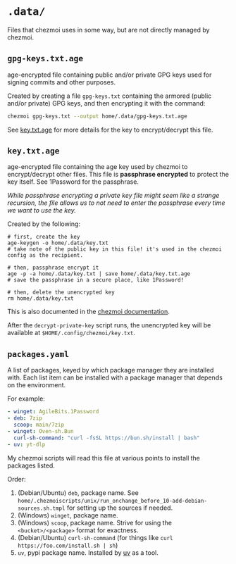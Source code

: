 # `.data/`

Files that chezmoi uses in some way, but are not directly managed by chezmoi.

## `gpg-keys.txt.age`

age-encrypted file containing public and/or private GPG keys used for signing
commits and other purposes.

Created by creating a file `gpg-keys.txt` containing the armored (public and/or
private) GPG keys, and then encrypting it with the command:

```bash
chezmoi gpg-keys.txt --output home/.data/gpg-keys.txt.age
```

See [key.txt.age](#keytxtage) for more details for the key to encrypt/decrypt
this file.

## `key.txt.age`

age-encrypted file containing the age key used by chezmoi to encrypt/decrypt
other files. This file is **passphrase encrypted** to protect the key itself.
See 1Password for the passphrase.

_While passphrase encrypting a private key file might seem like a strange
recursion, the file allows us to not need to enter the passphrase every time we
want to use the key._

Created by the following:

```nushell
# first, create the key
age-keygen -o home/.data/key.txt
# take note of the public key in this file! it's used in the chezmoi config as the recipient.

# then, passphrase encrypt it
age -p -a home/.data/key.txt | save home/.data/key.txt.age
# save the passphrase in a secure place, like 1Password!

# then, delete the unencrypted key
rm home/.data/key.txt
```

This is also documented in the
[chezmoi documentation](https://www.chezmoi.io/user-guide/frequently-asked-questions/encryption/).

After the `decrypt-private-key` script runs, the unencrypted key will be
available at `$HOME/.config/chezmoi/key.txt`.

## `packages.yaml`

A list of packages, keyed by which package manager they are installed with. Each list item can be installed with a package manager that depends on the environment.

For example:

```yaml
- winget: AgileBits.1Password
- deb: 7zip
  scoop: main/7zip
- winget: Oven-sh.Bun
  curl-sh-command: "curl -fsSL https://bun.sh/install | bash"
- uv: yt-dlp
```

My chezmoi scripts will read this file at various points to install the packages
listed.

Order:

1. (Debian/Ubuntu) `deb`, package name. See
   `home/.chezmoiscripts/unix/run_onchange_before_10-add-debian-sources.sh.tmpl`
   for setting up the sources if needed.
2. (Windows) `winget`, package name.
3. (Windows) `scoop`, package name. Strive for using the `<bucket>/<package>`
   format for exactness.
4. (Debian/Ubuntu) `curl-sh-command` (for things like
   `curl https://foo.com/install.sh | sh`)
5. `uv`, pypi package name. Installed by [uv](https://docs.astral.sh/uv/) as a tool.
